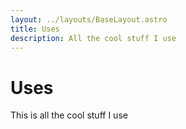 ```yaml
---
layout: ../layouts/BaseLayout.astro
title: Uses
description: All the cool stuff I use
---
```


# Uses

This is all the cool stuff I use